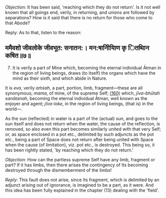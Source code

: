 *Objection*: It has been said, 'reaching which they do not return'. Is it not well known that all goings end, verily, in returning, and unions are followed by separations? How is it said that there is no return for those who come to that Abode?

Reply: As to that, listen to the reason:

## ममैवशो जीवलोके जीवभूत: सनातन:। मन:षानीियािण कृ ितथािन कषित॥७॥

7. It is verily a part of Mine which, becoming the eternal individual Ātman in the region of living beings, draws (to itself) the organs which have the mind as their sixth, and which abide in Nature.

It is *eva*, verily *aṁśah*, a part, portion, limb, fragment—these are all synonymous; *mama*, of mine, of the supreme Self; [\(160\)](#page--1-0) which, *jīva-bhūtah sanātanah*, becoming the eternal individual Ātman, well known as the enjoyer and agent; *jīva-loke*, in the region of living beings, (that is) in the world—.

As the sun (reflected) in water is a part of the (actual) sun, and goes to the sun itself and does not return when the water, the cause of the reflection, is removed, so also even this part becomes similarly united with that very Self; or, as space enclosed in a pot etc., delimited by such adjuncts as the pot etc., being a part of Space does not return after being united with Space when the cause (of limitation), viz. pot etc., is destroyed. This being so, it has been rightly stated, 'by reaching which they do not return.'

*Objection*: How can the partless supreme Self have any limb, fragment or part? If it has limbs, then there arises the contingency of Its becoming destroyed through the dismemberment of the limbs!

*Reply*: This fault does not arise, since Its fragment, which is delimited by an adjunct arising out of ignorance, is imagined to be a part, as it were. And this idea has been fully explained in the chapter (13) dealing with the 'field'.